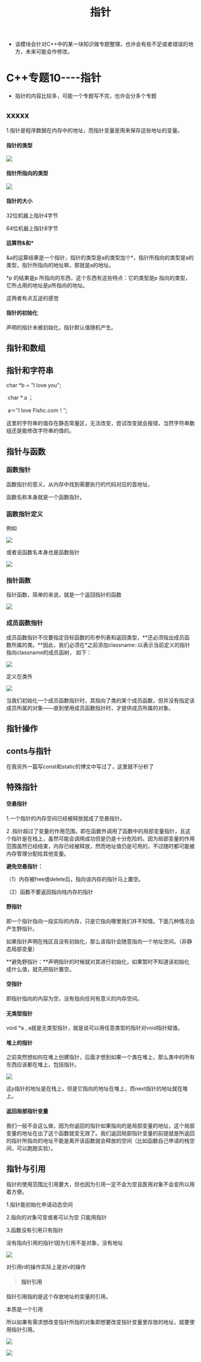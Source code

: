 ﻿---
layout: post
title:  "指针"
data: 星期二, 03. 三月 2020 07:13下午 
categories: C++
tags: 专题
---
* 该模块会针对C++中的某一块知识做专题整理，也许会有些不足或者错误的地方，未来可能会作修改。

# C++专题10----指针

* 指针的内容比较多，可能一个专题写不完，也许会分多个专题


## xxxxx 
1.指针是程序数据在内存中的地址，而指针变量是用来保存这些地址的变量。

#### 指针的类型

![](https://github.com/LLLibra/LLLibra.github.io/raw/master/_posts/imgs/20200303-221213.png)

#### 指针所指向的类型

![](https://github.com/LLLibra/LLLibra.github.io/raw/master/_posts/imgs/20200303-221256.png)

#### 指针的大小
32位机器上指针4字节 

64位机器上指针8字节


#### 运算符&和*

&a的运算结果是一个指针，指针的类型是a的类型加个*，指针所指向的类型是a的类型，指针所指向的地址嘛，那就是a的地址。

*p 的结果是p 所指向的东西，这个东西有这些特点：它的类型是p 指向的类型，它所占用的地址是p所指向的地址。

这两者有点互逆的感觉

#### 指针的初始化
声明的指针未被初始化，指针默认值随机产生。


## 指针和数组



## 指针和字符串 


char *b = "I love you";

​ char *ａ；

​ a＝″I love Fishc.com！″;

这里的字符串的值存在静态常量区，无法改变，尝试改变就会报错，当然字符串数组还是能修改字符串的值的。



## 指针与函数

### 函数指针
函数指针的意义，从内存中找到需要执行的代码对应的首地址， 

函数名称本身就是一个函数指针。

### 函数指针定义

>
例如
>
![](https://github.com/LLLibra/LLLibra.github.io/raw/master/_posts/imgs/20200314-191001.png)
>
或者说函数名本身也是函数指针
>
![](https://github.com/LLLibra/LLLibra.github.io/raw/master/_posts/imgs/20200314-191115.png)


### 指针函数
指针函数，简单的来说，就是一个返回指针的函数

![](https://github.com/LLLibra/LLLibra.github.io/raw/master/_posts/imgs/20200314-191456.png)

### 成员函数指针
成员函数指针不仅要指定目标函数的形参列表和返回类型，**还必须指出成员函数所属的类。**因此，我们必须在*之前添加classname::以表示当前定义的指针指向classname的成员函树， 如下：

![](https://github.com/LLLibra/LLLibra.github.io/raw/master/_posts/imgs/20200314-192818.png)

定义在类外

![](https://github.com/LLLibra/LLLibra.github.io/raw/master/_posts/imgs/20200314-192847.png)

当我们初始化一个成员函数指针时，其指向了类的某个成员函数，但并没有指定该成员所属的对象——直到使用成员函数指针时，才提供成员所属的对象。

## 指针操作

## conts与指针
在我另外一篇写const和static的博文中写过了，这里就不分析了

## 特殊指针
#### 空悬指针
1.一个指针的内存空间已经被释放就成了空悬指针。

2 .指针超过了变量的作用范围。即在函数外调用了函数中的局部变量指针，且这个指针是在栈上，虽然可能会调用成功但是仍是十分危险的。因为局部变量的作用范围虽然已经结束，内存已经被释放，然而地址值仍是可用的，不过随时都可能被内存管理分配给其他变量。


**避免空悬指针：**

（1）内存被free或delete后，指向该内存的指针马上置空。

（2）函数不要返回指向栈内存的指针
#### 野指针
即一个指针指向一段实际的内存，只是它指向哪里我们并不知情。下面几种情况会产生野指针。

如果指针声明在栈区且没有初始化，那么该指针会随意指向一个地址空间。（非静态局部变量）

**避免野指针：**声明指针的时候就对其进行初始化，如果暂时不知道该初始化成什么值，就先把指针置空。


#### 空指针

即指针指向的内容为空，没有指向任何有意义的内存空间。

#### 无类型指针
void *a , a就是无类型指针，就是说可以用任意类型的指针对void指针赋值。

#### 堆上的指针
之前突然想如何在堆上创建指针，后面才想到如果一个类在堆上，那么类中的所有东西应该都在堆上，包括指针。

![](https://github.com/LLLibra/LLLibra.github.io/raw/master/_posts/imgs/20200304-152605.png)

这p指针的地址是在栈上，但是它指向的地址在堆上，而next指针的地址就在堆上。

#### 返回局部指针变量
我们一般不会这么做，因为你返回的指针如果指向的是局部变量的地址，这个局部变量的地址在出了这个函数就变无效了。我们返回局部指针变量的前提就是所返回的指针所指向的地址不能是离开该函数就会释放的空间（比如函数自己申请的栈空间，可以跑跑实验）。

## 指针与引用
指针的使用范围比引用要大，但也因为引用一定不会为空且医用对象不会变所以用着方便。

1.指针能初始化申请动态空间

2.指向的对象可变或者可以为空 只能用指针

3.函数没有引用只有指针


>
没有指向引用的指针!因为引用不是对象，没有地址
>
![](https://github.com/LLLibra/LLLibra.github.io/raw/master/_posts/imgs/20200414-214346.png)
>
对引用ri的操作实际上是对v的操作
> #### 指针引用
>
指针引用指的是这个存放地址的变量的引用。
>
本质是一个引用
>
所以如果有需求想改变指针所指的对象即想要改变指针变量里存放的地址，就要使用指针引用。
>
![](https://github.com/LLLibra/LLLibra.github.io/raw/master/_posts/imgs/20200414-215203.png)
>
![](https://github.com/LLLibra/LLLibra.github.io/raw/master/_posts/imgs/20200414-215234.png)









